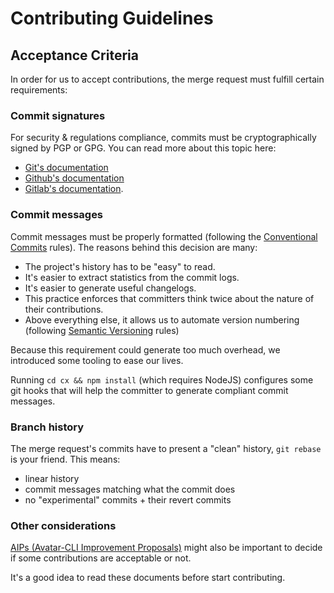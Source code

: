 # Contributing Guidelines

## Acceptance Criteria

In order for us to accept contributions, the merge request must fulfill certain
requirements:

### Commit signatures
For security & regulations compliance, commits must be cryptographically signed
by PGP or GPG. You can read more about this topic here:
  - [Git's documentation](https://git-scm.com/book/en/v2/Git-Tools-Signing-Your-Work)
  - [Github's documentation](https://help.github.com/en/github/authenticating-to-github/signing-commits)
  - [Gitlab's documentation](https://docs.gitlab.com/ee/user/project/repository/gpg_signed_commits/).

### Commit messages

Commit messages must be properly formatted (following the
[Conventional Commits](https://www.conventionalcommits.org/en/v1.0.0/) rules).
The reasons behind this decision are many:
  - The project's history has to be "easy" to read.
  - It's easier to extract statistics from the commit logs.
  - It's easier to generate useful changelogs.
  - This practice enforces that committers think twice about the nature of their
    contributions.
  - Above everything else, it allows us to automate version numbering (following
    [Semantic Versioning](https://semver.org/) rules)

Because this requirement could generate too much overhead, we introduced some
tooling to ease our lives.

Running `cd cx && npm install` (which requires NodeJS) configures some git hooks
that will help the committer to generate compliant commit messages.

### Branch history

The merge request's commits have to present a "clean" history, `git rebase` is
your friend. This means:
  - linear history
  - commit messages matching what the commit does
  - no "experimental" commits + their revert commits

### Other considerations

[AIPs (Avatar-CLI Improvement Proposals)](https://gitlab.com/avatar-cli/aips/)
might also be important to decide if some contributions are acceptable or not.

It's a good idea to read these documents before start contributing.
